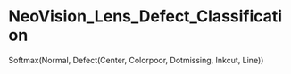# NeoVision_Lens_Defect_Classification
Softmax(Normal, Defect(Center, Colorpoor, Dotmissing, Inkcut, Line))

